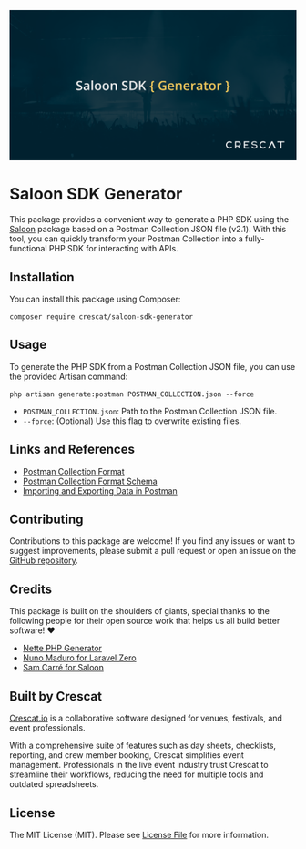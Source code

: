 <p align="center"><img src=".github/header.png"></p>

# Saloon SDK Generator

This package provides a convenient way to generate a PHP SDK using the [Saloon](https://docs.saloon.dev/) package based
on a Postman Collection JSON file (v2.1). With this tool, you can quickly transform your Postman Collection into a
fully-functional PHP SDK for interacting with APIs.

## Installation

You can install this package using Composer:

```shell
composer require crescat/saloon-sdk-generator
```

## Usage

To generate the PHP SDK from a Postman Collection JSON file, you can use the provided Artisan command:

```shell
php artisan generate:postman POSTMAN_COLLECTION.json --force
```

- `POSTMAN_COLLECTION.json`: Path to the Postman Collection JSON file.
- `--force`: (Optional) Use this flag to overwrite existing files.

## Links and References

- [Postman Collection Format](https://learning.postman.com/collection-format/getting-started/structure-of-a-collection/)
- [Postman Collection Format Schema](https://blog.postman.com/introducing-postman-collection-format-schema/)
- [Importing and Exporting Data in Postman](https://learning.postman.com/docs/getting-started/importing-and-exporting/exporting-data/)

## Contributing

Contributions to this package are welcome! If you find any issues or want to suggest improvements, please submit a pull
request or open an issue on the [GitHub repository](link-to-your-repo).

## Credits

This package is built on the shoulders of giants, special thanks to the following people for their open source work that
helps us all build better software! ❤️

- [Nette PHP Generator](https://github.com/nette/php-generator)
- [Nuno Maduro for Laravel Zero](https://github.com/laravel-zero/laravel-zero)
- [Sam Carré for Saloon](https://github.com/Sammyjo20)

## Built by Crescat

[Crescat.io](https://crescat.io/products/) is a collaborative software designed for venues, festivals, and event
professionals.

With a comprehensive suite of features such as day sheets, checklists, reporting, and crew member booking, Crescat
simplifies event management. Professionals in the live event industry trust Crescat to streamline their workflows,
reducing the need for
multiple tools and outdated spreadsheets.

## License

The MIT License (MIT). Please see [License File](LICENSE.md) for more information.
